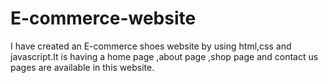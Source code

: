 # E-commerce-website
I have created an E-commerce shoes website by using html,css and javascript.It is having a home page ,about page ,shop page and contact us pages are available in this website.
